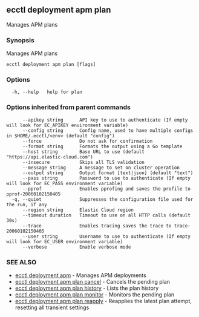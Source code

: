 ## ecctl deployment apm plan

Manages APM plans

### Synopsis

Manages APM plans

```
ecctl deployment apm plan [flags]
```

### Options

```
  -h, --help   help for plan
```

### Options inherited from parent commands

```
      --apikey string      API key to use to authenticate (If empty will look for EC_APIKEY environment variable)
      --config string      Config name, used to have multiple configs in $HOME/.ecctl/<env> (default "config")
      --force              Do not ask for confirmation
      --format string      Formats the output using a Go template
      --host string        Base URL to use (default "https://api.elastic-cloud.com")
      --insecure           Skips all TLS validation
      --message string     A message to set on cluster operation
      --output string      Output format [text|json] (default "text")
      --pass string        Password to use to authenticate (If empty will look for EC_PASS environment variable)
      --pprof              Enables pprofing and saves the profile to pprof-20060102150405
  -q, --quiet              Suppresses the configuration file used for the run, if any
      --region string      Elastic Cloud region
      --timeout duration   Timeout to use on all HTTP calls (default 30s)
      --trace              Enables tracing saves the trace to trace-20060102150405
      --user string        Username to use to authenticate (If empty will look for EC_USER environment variable)
      --verbose            Enable verbose mode
```

### SEE ALSO

* [ecctl deployment apm](ecctl_deployment_apm.md)	 - Manages APM deployments
* [ecctl deployment apm plan cancel](ecctl_deployment_apm_plan_cancel.md)	 - Cancels the pending plan
* [ecctl deployment apm plan history](ecctl_deployment_apm_plan_history.md)	 - Lists the plan history
* [ecctl deployment apm plan monitor](ecctl_deployment_apm_plan_monitor.md)	 - Monitors the pending plan
* [ecctl deployment apm plan reapply](ecctl_deployment_apm_plan_reapply.md)	 - Reapplies the latest plan attempt, resetting all transient settings

